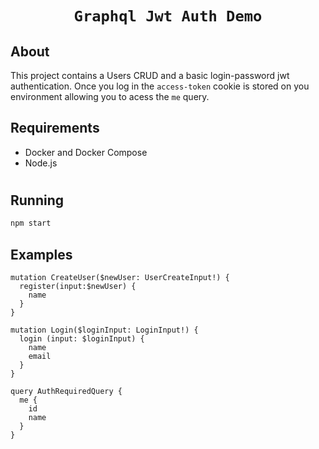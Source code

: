 <h1 align=center> 
    
    Graphql Jwt Auth Demo
</h1>

## About

This project contains a Users CRUD and a basic login-password jwt authentication. Once you log in the `access-token` cookie is stored on you environment allowing you to acess the `me` query. 

## Requirements

- Docker and Docker Compose
- Node.js

<h1>

## Running

```sh
npm start
```
## Examples

```gql
mutation CreateUser($newUser: UserCreateInput!) {
  register(input:$newUser) {
    name
  }
}

mutation Login($loginInput: LoginInput!) {
  login (input: $loginInput) {
    name
    email
  }
}

query AuthRequiredQuery {
  me {
    id
    name
  }
}
```